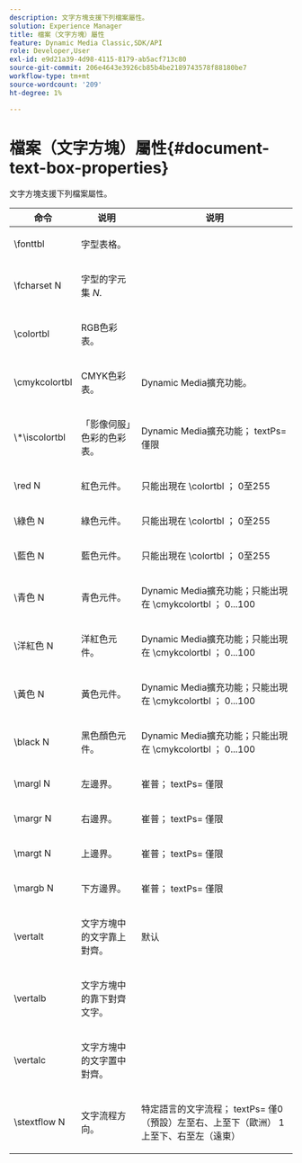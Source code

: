 ```yaml
---
description: 文字方塊支援下列檔案屬性。
solution: Experience Manager
title: 檔案（文字方塊）屬性
feature: Dynamic Media Classic,SDK/API
role: Developer,User
exl-id: e9d21a39-4d98-4115-8179-ab5acf713c80
source-git-commit: 206e4643e3926cb85b4be2189743578f88180be7
workflow-type: tm+mt
source-wordcount: '209'
ht-degree: 1%

---
```


# 檔案（文字方塊）屬性{#document-text-box-properties}

文字方塊支援下列檔案屬性。

<table id="table_8E1DF8E6BD894D7A9ACFC839918E2315"> 
 <thead> 
  <tr> 
   <th class="entry"> <b>命令</b> </th> 
   <th class="entry"> <b>说明</b> </th> 
   <th class="entry"> <b>说明</b> </th> 
  </tr> 
 </thead>
 <tbody> 
  <tr> 
   <td> <span class="codeph"> \fonttbl </span> </td> 
   <td> <p>字型表格。 </p> </td> 
   <td> <p> </p> </td> 
  </tr> 
  <tr> 
   <td> <span class="codeph"> \fcharset <span class="varname"> N </span> </span> </td> 
   <td> <p>字型的字元集 <i>N</i>. </p> </td> 
   <td> <p> </p> </td> 
  </tr> 
  <tr> 
   <td> <span class="codeph"> \colortbl </span> </td> 
   <td> <p>RGB色彩表。 </p> </td> 
   <td> <p> </p> </td> 
  </tr> 
  <tr> 
   <td> <span class="codeph"> \cmykcolortbl </span> </td> 
   <td> <p>CMYK色彩表。 </p> </td> 
   <td> <p>Dynamic Media擴充功能。 </p> </td> 
  </tr> 
  <tr> 
   <td> <span class="codeph"> \*\iscolortbl </span> </td> 
   <td> <p>「影像伺服」色彩的色彩表。 </p> </td> 
   <td> <p>Dynamic Media擴充功能； <span class="codeph"> textPs= </span> 僅限 </p> </td> 
  </tr> 
  <tr> 
   <td> <span class="codeph"> \red <span class="varname"> N </span> </span> </td> 
   <td> <p>紅色元件。 </p> </td> 
   <td> <p>只能出現在 <span class="codeph"> \colortbl </span>； 0至255 </p> </td> 
  </tr> 
  <tr> 
   <td> <span class="codeph"> \綠色 <span class="varname"> N </span> </span> </td> 
   <td> <p>綠色元件。 </p> </td> 
   <td> <p>只能出現在 <span class="codeph"> \colortbl </span>； 0至255 </p> </td> 
  </tr> 
  <tr> 
   <td> <span class="codeph"> \藍色 <span class="varname"> N </span> </span> </td> 
   <td> <p>藍色元件。 </p> </td> 
   <td> <p>只能出現在 <span class="codeph"> \colortbl </span>； 0至255 </p> </td> 
  </tr> 
  <tr> 
   <td> <span class="codeph"> \青色 <span class="varname"> N </span> </span> </td> 
   <td> <p>青色元件。 </p> </td> 
   <td> <p>Dynamic Media擴充功能；只能出現在 <span class="codeph"> \cmykcolortbl </span>； 0...100 </p> </td> 
  </tr> 
  <tr> 
   <td> <span class="codeph"> \洋紅色 <span class="varname"> N </span> </span> </td> 
   <td> <p>洋紅色元件。 </p> </td> 
   <td> <p>Dynamic Media擴充功能；只能出現在 <span class="codeph"> \cmykcolortbl </span>； 0...100 </p> </td> 
  </tr> 
  <tr> 
   <td> <span class="codeph"> \黃色 <span class="varname"> N </span> </span> </td> 
   <td> <p>黃色元件。 </p> </td> 
   <td> <p>Dynamic Media擴充功能；只能出現在 <span class="codeph"> \cmykcolortbl </span>； 0...100 </p> </td> 
  </tr> 
  <tr> 
   <td> <span class="codeph"> \black <span class="varname"> N </span> </span> </td> 
   <td> <p>黑色顏色元件。 </p> </td> 
   <td> <p>Dynamic Media擴充功能；只能出現在 <span class="codeph"> \cmykcolortbl </span>； 0...100 </p> </td> 
  </tr> 
  <tr> 
   <td> <span class="codeph"> \margl <span class="varname"> N </span> </span> </td> 
   <td> <p>左邊界。 </p> </td> 
   <td> <p>崔普； <span class="codeph"> textPs= </span> 僅限 </p> </td> 
  </tr> 
  <tr> 
   <td> <span class="codeph"> \margr <span class="varname"> N </span> </span> </td> 
   <td> <p>右邊界。 </p> </td> 
   <td> <p>崔普； <span class="codeph"> textPs= </span> 僅限 </p> </td> 
  </tr> 
  <tr> 
   <td> <span class="codeph"> \margt <span class="varname"> N </span> </span> </td> 
   <td> <p>上邊界。 </p> </td> 
   <td> <p>崔普； <span class="codeph"> textPs= </span> 僅限 </p> </td> 
  </tr> 
  <tr> 
   <td> <span class="codeph"> \margb <span class="varname"> N </span> </span> </td> 
   <td> <p>下方邊界。 </p> </td> 
   <td> <p>崔普； <span class="codeph"> textPs= </span> 僅限 </p> </td> 
  </tr> 
  <tr> 
   <td> <span class="codeph"> \vertalt </span> </td> 
   <td> <p>文字方塊中的文字靠上對齊。 </p> </td> 
   <td> <p>默认 </p> </td> 
  </tr> 
  <tr> 
   <td> <span class="codeph"> \vertalb </span> </td> 
   <td> <p>文字方塊中的靠下對齊文字。 </p> </td> 
   <td> <p> </p> </td> 
  </tr> 
  <tr> 
   <td> <span class="codeph"> \vertalc </span> </td> 
   <td> <p>文字方塊中的文字置中對齊。 </p> </td> 
   <td> <p> </p> </td> 
  </tr> 
  <tr> 
   <td> <span class="codeph"> \stextflow <span class="varname"> N </span> </span> </td> 
   <td> <p>文字流程方向。 </p> </td> 
   <td> <p>特定語言的文字流程； <span class="codeph"> textPs= </span> 僅0 （預設）左至右、上至下（歐洲） 1上至下、右至左（遠東） </p> </td> 
  </tr> 
 </tbody> 
</table>
